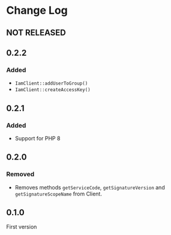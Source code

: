 # Change Log

## NOT RELEASED

## 0.2.2

### Added

- `IamClient::addUserToGroup()`
- `IamClient::createAccessKey()`

## 0.2.1

### Added

- Support for PHP 8

## 0.2.0

### Removed

- Removes methods `getServiceCode`, `getSignatureVersion` and `getSignatureScopeName` from Client.

## 0.1.0

First version
